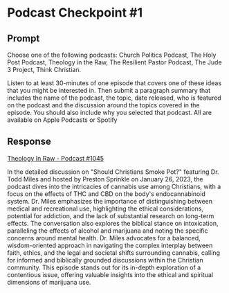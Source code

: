 # Podcast Checkpoint #1

## Prompt

Choose one of the following podcasts: Church Politics Podcast, The Holy Post Podcast, Theology in the Raw, The Resilient Pastor Podcast, The Jude 3 Project, Think Christian.

Listen to at least 30-minutes of one episode that covers one of these ideas that you might be interested in. Then submit a paragraph summary that includes the name of the podcast, the topic, date released, who is featured on the podcast and the discussion around the topics covered in the episode. You should also include why you selected that podcast.  All are available on Apple Podcasts or Spotify

## Response

[Theology In Raw - Podcast #1045](https://theologyintheraw.com/podcast/should-christians-smoke-pot-dr-todd-miles/)

In the detailed discussion on "Should Christians Smoke Pot?" featuring Dr. Todd Miles and hosted by Preston Sprinkle on January 26, 2023, the podcast dives into the intricacies of cannabis use among Christians, with a focus on the effects of THC and CBD on the body's endocannabinoid system. Dr. Miles emphasizes the importance of distinguishing between medical and recreational use, highlighting the ethical considerations, potential for addiction, and the lack of substantial research on long-term effects. The conversation also explores the biblical stance on intoxication, paralleling the effects of alcohol and marijuana and noting the specific concerns around mental health. Dr. Miles advocates for a balanced, wisdom-oriented approach in navigating the complex interplay between faith, ethics, and the legal and societal shifts surrounding cannabis, calling for informed and biblically grounded discussions within the Christian community. This episode stands out for its in-depth exploration of a contentious issue, offering valuable insights into the ethical and spiritual dimensions of marijuana use.